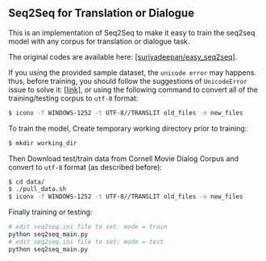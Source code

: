 ## Seq2Seq for Translation or Dialogue
This is an implementation of Seq2Seq to make it easy to train the seq2seq model with any corpus for translation or dialogue task.

The original codes are available here: [[suriyadeepan/easy_seq2seq]](https://github.com/suriyadeepan/easy_seq2seq). 

If you using the provided sample dataset, the `unicode error` may happens. thus, before training, you should follow the suggestions of `UnicodeError` issue to solve it: [[link]](https://github.com/suriyadeepan/easy_seq2seq/issues/31), or using the following command to convert all of the training/testing corpus to `utf-8` format: 
``` bash
$ iconv -f WINDOWS-1252 -t UTF-8//TRANSLIT old_files -o new_files
```
To train the model, Create temporary working directory prior to training:
``` bash
$ mkdir working_dir
```
Then Download test/train data from Cornell Movie Dialog Corpus and convert to `utf-8` format (as described before):
``` bash
$ cd data/
$ ./pull_data.sh
$ iconv -f WINDOWS-1252 -t UTF-8//TRANSLIT old_files -o new_files
```
Finally training or testing:
``` bash
# edit seq2seq.ini file to set: mode = train
python seq2seq_main.py
# edit seq2seq.ini file to set: mode = test
python seq2seq_main.py
```